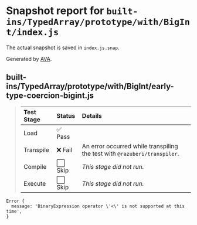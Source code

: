 # Snapshot report for `built-ins/TypedArray/prototype/with/BigInt/index.js`

The actual snapshot is saved in `index.js.snap`.

Generated by [AVA](https://avajs.dev).

## built-ins/TypedArray/prototype/with/BigInt/early-type-coercion-bigint.js

> | Test Stage | Status | Details |
> | :-- | :-- | :-- |
> | Load | ✅ Pass |  |
> | Transpile | ❌ Fail | An error occurred while transpiling the test with `@razuberi/transpiler`. |
> | Compile | ⬜ Skip | *This stage did not run.* |
> | Execute | ⬜ Skip | *This stage did not run.* |

    Error {
      message: 'BinaryExpression operator \'<\' is not supported at this time',
    }
